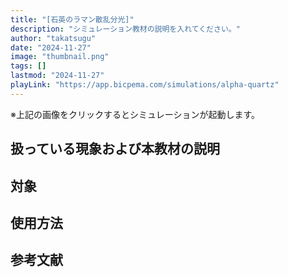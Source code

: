 ```yaml
---
title: "[石英のラマン散乱分光]"
description: "シミュレーション教材の説明を入れてください。"
author: "takatsugu"
date: "2024-11-27"
image: "thumbnail.png"
tags: []
lastmod: "2024-11-27"
playLink: "https://app.bicpema.com/simulations/alpha-quartz"
---
```


※上記の画像をクリックするとシミュレーションが起動します。

## 扱っている現象および本教材の説明

## 対象

## 使用方法

## 参考文献
